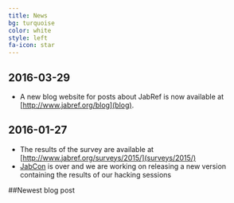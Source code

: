 ```yaml
---
title: News
bg: turquoise
color: white
style: left
fa-icon: star
---
```


## 2016-03-29

* A new blog website for posts about JabRef is now available at [http://www.jabref.org/blog](blog).

## 2016-01-27

 * The results of the survey are available at [http://www.jabref.org/surveys/2015/](surveys/2015/)
 * [JabCon](http://jabcon.jabref.org/) is over and we are working on releasing a new version containing the results of our hacking sessions

##Newest blog post
